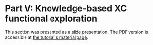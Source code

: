 # Part V: Knowledge-based XC functional exploration

This section was presented as a slide presentation.
The PDF version is accessible at <a href="https://www.fairmat-nfdi.eu/uploads/Area%20C/tutorial_mapping_out_the_space_of_density_functionals_1.pdf"> the tutorial's material page</a>.
